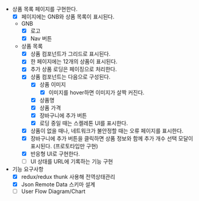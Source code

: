 - 상품 목록 페이지를 구현한다.
  - [x] 페이지에는 GNB와 상품 목록이 표시된다.
  - GNB
    - [x] 로고
    - [x] Nav 버튼
  - 상품 목록
    - [x] 상품 컴포넌트가 그리드로 표시된다.
    - [x] 한 페이지에는 12개의 상품이 표시된다.
    - [x] 추가 상품 로딩은 페이징으로 처리한다.
    - [x] 상품 컴포넌트는 다음으로 구성된다.
      - [x] 상품 이미지
        - [x] 이미지를 hover하면 이미지가 살짝 커진다.
      - [x] 상품명
      - [x] 상품 가격
      - [x] 장바구니에 추가 버튼
      - [x] 로딩 중일 때는 스켈레톤 UI를 표시한다.
    - [x] 상품이 없을 때나, 네트워크가 불안정할 때는 오류 페이지를 표시한다.
    - [x] 장바구니에 추가 버튼을 클릭하면 상품 정보와 함께 추가 개수 선택 모달이 표시된다. (프로토타입만 구현)
    - [x] 반응형 UI로 구현한다.
    - [ ] UI 상태를 URL에 기록하는 기능 구현
- 기능 요구사항
  - [x] redux/redux thunk 사용해 전역상태관리
  - [x] Json Remote Data 스키마 설계
  - [ ] User Flow Diagram/Chart
